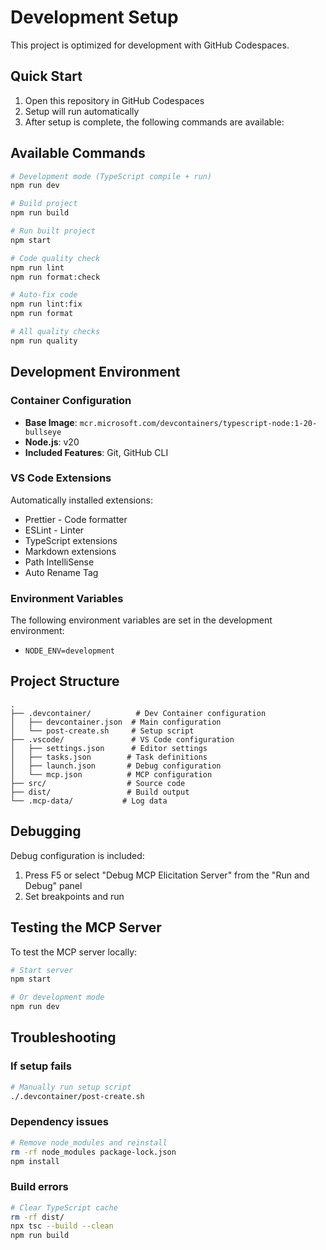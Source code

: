 # Development Setup

This project is optimized for development with GitHub Codespaces.

## Quick Start

1. Open this repository in GitHub Codespaces
2. Setup will run automatically
3. After setup is complete, the following commands are available:

## Available Commands

```bash
# Development mode (TypeScript compile + run)
npm run dev

# Build project
npm run build

# Run built project
npm start

# Code quality check
npm run lint
npm run format:check

# Auto-fix code
npm run lint:fix
npm run format

# All quality checks
npm run quality
```

## Development Environment

### Container Configuration

- **Base Image**: `mcr.microsoft.com/devcontainers/typescript-node:1-20-bullseye`
- **Node.js**: v20
- **Included Features**: Git, GitHub CLI

### VS Code Extensions

Automatically installed extensions:
- Prettier - Code formatter
- ESLint - Linter
- TypeScript extensions
- Markdown extensions
- Path IntelliSense
- Auto Rename Tag

### Environment Variables

The following environment variables are set in the development environment:
- `NODE_ENV=development`

## Project Structure

```
.
├── .devcontainer/          # Dev Container configuration
│   ├── devcontainer.json  # Main configuration
│   └── post-create.sh     # Setup script
├── .vscode/               # VS Code configuration
│   ├── settings.json      # Editor settings
│   ├── tasks.json        # Task definitions
│   ├── launch.json       # Debug configuration
│   └── mcp.json          # MCP configuration
├── src/                  # Source code
├── dist/                 # Build output
└── .mcp-data/           # Log data
```

## Debugging

Debug configuration is included:
1. Press F5 or select "Debug MCP Elicitation Server" from the "Run and Debug" panel
2. Set breakpoints and run

## Testing the MCP Server

To test the MCP server locally:

```bash
# Start server
npm start

# Or development mode
npm run dev
```

## Troubleshooting

### If setup fails

```bash
# Manually run setup script
./.devcontainer/post-create.sh
```

### Dependency issues

```bash
# Remove node_modules and reinstall
rm -rf node_modules package-lock.json
npm install
```

### Build errors

```bash
# Clear TypeScript cache
rm -rf dist/
npx tsc --build --clean
npm run build
```
